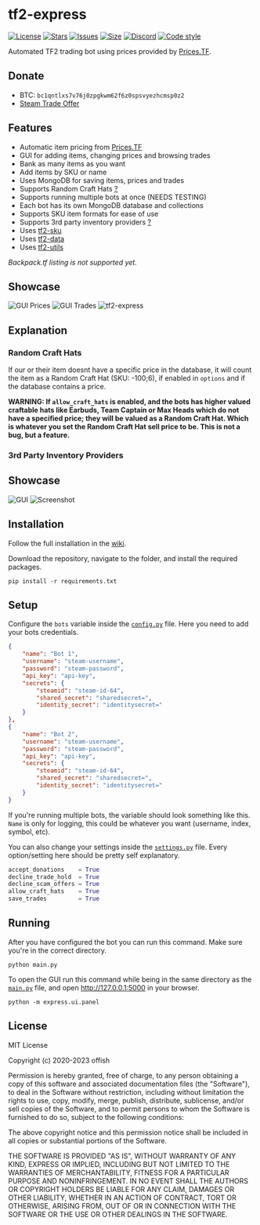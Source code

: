 # tf2-express
[![License](https://img.shields.io/github/license/offish/tf2-express.svg)](https://github.com/offish/tf2-express/blob/master/LICENSE)
[![Stars](https://img.shields.io/github/stars/offish/tf2-express.svg)](https://github.com/offish/tf2-express/stargazers)
[![Issues](https://img.shields.io/github/issues/offish/tf2-express.svg)](https://github.com/offish/tf2-express/issues)
[![Size](https://img.shields.io/github/repo-size/offish/tf2-express.svg)](https://github.com/offish/tf2-express)
[![Discord](https://img.shields.io/discord/467040686982692865?color=7289da&label=Discord&logo=discord)](https://discord.gg/t8nHSvA)
[![Code style](https://img.shields.io/badge/code%20style-black-000000.svg)](https://github.com/psf/black)

Automated TF2 trading bot using prices provided by [Prices.TF](https://prices.tf).

## Donate
- BTC: `bc1qntlxs7v76j0zpgkwm62f6z0spsvyezhcmsp0z2`
- [Steam Trade Offer](https://steamcommunity.com/tradeoffer/new/?partner=293059984&token=0-l_idZR)


## Features
* Automatic item pricing from [Prices.TF](https://prices.tf)
* GUI for adding items, changing prices and browsing trades
* Bank as many items as you want
* Add items by SKU or name
* Uses MongoDB for saving items, prices and trades
* Supports Random Craft Hats [?](#random-craft-hats)
* Supports running multiple bots at once (NEEDS TESTING)
* Each bot has its own MongoDB database and collections
* Supports SKU item formats for ease of use
* Supports 3rd party inventory providers [?](#3rd-party-inventory-providers)
* Uses [tf2-sku](https://github.com/offish/tf2-sku)
* Uses [tf2-data](https://github.com/offish/tf2-data)
* Uses [tf2-utils](https://github.com/offish/tf2-utils)

*Backpack.tf listing is not supported yet.*

## Showcase
![GUI Prices]()
![GUI Trades]()
![tf2-express]()

## Explanation
### Random Craft Hats
If our or their item doesnt have a specific price in the database, it will count the item as a Random Craft Hat (SKU: -100;6), if enabled in `options` and if the database contains a price.

**WARNING: If `allow_craft_hats` is enabled, and the bots has higher valued craftable hats like Earbuds, Team Captain or Max Heads which do not have a specified price; they will be valued as a Random Craft Hat. Which is whatever you set the Random Craft Hat sell price to be. This is not a bug, but a feature.**

### 3rd Party Inventory Providers


## Showcase
![GUI](https://user-images.githubusercontent.com/30203217/120229592-c2b76000-c24d-11eb-8d23-725556925ba3.png)
![Screenshot](https://user-images.githubusercontent.com/30203217/99878862-a2587a00-2c08-11eb-9211-8c8ac86821e6.png)


## Installation
Follow the full installation in the [wiki]().


Download the repository, navigate to the folder, and install the required packages.

```
pip install -r requirements.txt 
```

## Setup
Configure the `bots` variable inside the [`config.py`](express/config.py) file. Here you need to add your bots credentials.

```json
{
    "name": "Bot 1",
    "username": "steam-username",
    "password": "steam-password",
    "api_key": "api-key",
    "secrets": {
        "steamid": "steam-id-64",
        "shared_secret": "sharedsecret=",
        "identity_secret": "identitysecret="
    }
},
{
    "name": "Bot 2",
    "username": "steam-username",
    "password": "steam-password",
    "api_key": "api-key",
    "secrets": {
        "steamid": "steam-id-64",
        "shared_secret": "sharedsecret=",
        "identity_secret": "identitysecret="
    }
}
```
If you're running multiple bots, the variable should look something like this. `Name` is only for logging, this could be whatever you want (username, index, symbol, etc).

You can also change your settings inside the [`settings.py`](express/settings.py) file. 
Every option/setting here should be pretty self explanatory.

```python
accept_donations    = True
decline_trade_hold  = True
decline_scam_offers = True
allow_craft_hats    = True
save_trades         = True
```


## Running
After you have configured the bot you can run this command. Make sure you're in the correct directory.
```
python main.py
```

To open the GUI run this command while being in the same directory as the [`main.py`](main.py) file, and open http://127.0.0.1:5000 in your browser.
```
python -m express.ui.panel
```

## License
MIT License

Copyright (c) 2020-2023 offish

Permission is hereby granted, free of charge, to any person obtaining a copy
of this software and associated documentation files (the "Software"), to deal
in the Software without restriction, including without limitation the rights
to use, copy, modify, merge, publish, distribute, sublicense, and/or sell
copies of the Software, and to permit persons to whom the Software is
furnished to do so, subject to the following conditions:

The above copyright notice and this permission notice shall be included in all
copies or substantial portions of the Software.

THE SOFTWARE IS PROVIDED "AS IS", WITHOUT WARRANTY OF ANY KIND, EXPRESS OR
IMPLIED, INCLUDING BUT NOT LIMITED TO THE WARRANTIES OF MERCHANTABILITY,
FITNESS FOR A PARTICULAR PURPOSE AND NONINFRINGEMENT. IN NO EVENT SHALL THE
AUTHORS OR COPYRIGHT HOLDERS BE LIABLE FOR ANY CLAIM, DAMAGES OR OTHER
LIABILITY, WHETHER IN AN ACTION OF CONTRACT, TORT OR OTHERWISE, ARISING FROM,
OUT OF OR IN CONNECTION WITH THE SOFTWARE OR THE USE OR OTHER DEALINGS IN THE
SOFTWARE.
